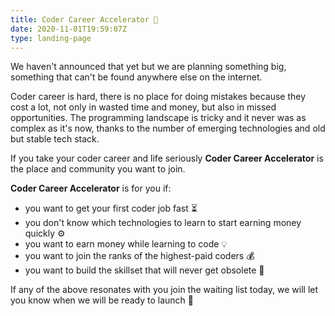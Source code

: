 ```yaml
---
title: Coder Career Accelerator 🚀
date: 2020-11-01T19:59:07Z
type: landing-page
---
```


We haven't announced that yet but we are planning something big, something that can't be found anywhere else on the internet.

Coder career is hard, there is no place for doing mistakes because they cost a lot, not only in wasted time and money, but also in missed opportunities. The programming landscape is tricky and it never was as complex as it's now, thanks to the number of emerging technologies and old but stable tech stack.

If you take your coder career and life seriously **Coder Career Accelerator** is the place and community you want to join.

**Coder Career Accelerator** is for you if:

- you want to get your first coder job fast ⏳
- you don't know which technologies to learn to start earning money quickly ⚙️
- you want to earn money while learning to code 💡
- you want to join the ranks of the highest-paid coders 💰
- you want to build the skillset that will never get obsolete 🤺

If any of the above resonates with you join the waiting list today, we will let you know when we will be ready to launch 🚀
